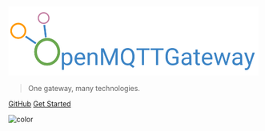 <img src="./img/Openmqttgateway_logo.png" width="500">

> One gateway, many technologies.

[GitHub](https://github.com/1technophile/OpenMQTTGateway )
[Get Started](#OpenMQTTGateway)

![color](#f0f0f0)
